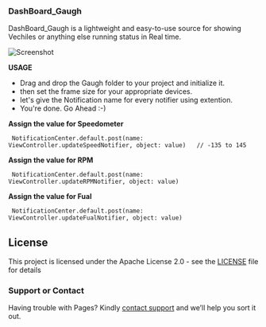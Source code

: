 ### DashBoard_Gaugh

DashBoard_Gaugh is a lightweight and easy-to-use source for showing Vechiles or anything else running status in Real time.

![Screenshot](https://github.com/ssowri1/DashBoard-Gaugh/blob/master/ScreenShot.gif?raw=true)

**USAGE** 

- Drag and drop the Gaugh folder to your project and initialize it.
- then set the frame size for your appropriate devices. 
- let's give the Notification name for every notifier using extention.
- You're done. Go Ahead :-)

**Assign the value for Speedometer**

     NotificationCenter.default.post(name: ViewController.updateSpeedNotifier, object: value)   // -135 to 145
            
**Assign the value for RPM**

     NotificationCenter.default.post(name: ViewController.updateRPMNotifier, object: value)
            
**Assign the value for Fual**

     NotificationCenter.default.post(name: ViewController.updateFualNotifier, object: value)



## License

This project is licensed under the Apache License 2.0 - see the [LICENSE](LICENSE) file for details

### Support or Contact

Having trouble with Pages? Kindly [contact support](https://github.com/contact) and we’ll help you sort it out.

